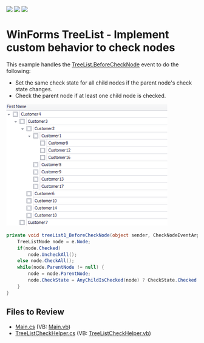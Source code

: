 <!-- default badges list -->
![](https://img.shields.io/endpoint?url=https://codecentral.devexpress.com/api/v1/VersionRange/128637946/16.1.11%2B)
[![](https://img.shields.io/badge/Open_in_DevExpress_Support_Center-FF7200?style=flat-square&logo=DevExpress&logoColor=white)](https://supportcenter.devexpress.com/ticket/details/T590828)
[![](https://img.shields.io/badge/📖_How_to_use_DevExpress_Examples-e9f6fc?style=flat-square)](https://docs.devexpress.com/GeneralInformation/403183)
<!-- default badges end -->

# WinForms TreeList - Implement custom behavior to check nodes

This example handles the [TreeList.BeforeCheckNode](https://documentation.devexpress.com/WindowsForms/DevExpress.XtraTreeList.TreeList.BeforeCheckNode.event) event to do the following:

* Set the same check state for all child nodes if the parent node's check state changes. 
* Check the parent node if at least one child node is checked.

![WinForms TreeList - Implement custom behavior to check nodes](https://raw.githubusercontent.com/DevExpress-Examples/how-to-modify-the-default-checking-nodes-behavior-in-the-treelist-control-t590828/16.1.11+/media/44d609b9-3ba7-4696-866e-359f52232a5c.png)

```csharp
private void treeList1_BeforeCheckNode(object sender, CheckNodeEventArgs e) {
    TreeListNode node = e.Node;
    if(node.Checked)
        node.UncheckAll();
    else node.CheckAll();
    while(node.ParentNode != null) {
        node = node.ParentNode;
        node.CheckState = AnyChildIsChecked(node) ? CheckState.Checked : CheckState.Unchecked;
    }
}
```


## Files to Review

* [Main.cs](./CS/Example/Main.cs) (VB: [Main.vb](./VB/Example/Main.vb))
* [TreeListCheckHelper.cs](./CS/Example/TreeListCheckHelper.cs) (VB: [TreeListCheckHelper.vb](./VB/Example/TreeListCheckHelper.vb))
